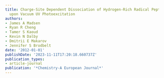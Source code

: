 ```yaml
---
title: Charge-Site Dependent Dissociation of Hydrogen-Rich Radical Peptide Cations
  upon Vacuum UV Photoexcitation
authors:
- James A Madsen
- Ryan R Cheng
- Tamer S Kaoud
- Kevin N Dalby
- Dmitrii E Makarov
- Jennifer S Brodbelt
date: '2012-01-01'
publishDate: '2023-11-11T17:20:18.660737Z'
publication_types:
- article-journal
publication: '*Chemistry-A European Journal*'
---
```

